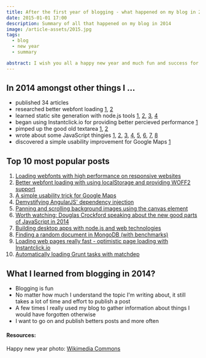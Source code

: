 ```yaml
---
title: After the first year of blogging - what happened on my blog in 2014?
date: 2015-01-01 17:00
description: Summary of all that happened on my blog in 2014
image: /article-assets/2015.jpg
tags:
  - blog
  - new year
  - summary

abstract: I wish you all a happy new year and much fun and success for 2015! Let's have a quick review of the past 365 days.
---
```


## In 2014 amongst other things I ...

- published 34 articles
- researched better webfont loading
  [1](/blog/loading-webfonts-with-high-performance/),
  [2](/blog/better-webfont-loading-with-localstorage-and-woff2/)
- learned static site generation with node.js tools
  [1](/blog/static-site-generation-boilerplate/),
  [2](/blog/why-i-chose-a-statically-generated-website/),
  [3](/blog/serve-a-practical-command-line-webserver/),
  [4](/blog/hosting-static-web-pages-and-assets-with-google-drive/)
- began using Instantclick.io for providing better percieved performance
  [1](/blog/optimistic-page-loading-with-instantclick-io/)
- pimped up the good old textarea
  [1](/blog/adding-tab-support-to-textareas/),
  [2](/blog/automatically-adapting-the-height-textarea/)
- wrote about some JavaScript thingies
  [1](/blog/a-simple-pubsub-module-in-javascript/),
  [2](/blog/fat-arrows-for-javascript/),
  [3](/blog/error-handling-in-javascript/),
  [4](/blog/demistifying-angularjs-dependency-injection/),
  [5](/blog/defining-properties-in-javascript/),
  [6](/blog/finally-always-wins-unless-you-crash-your-computer-meanwhile/),
  [7](/blog/one-more-reason-to-check-for-strict-equality-in-javascript/),
  [8](/blog/generating-sound-effects-with-client-side-javascript/)
- discovered a simple usability improvement for Google Maps [1](/blog/simple-usability-trick-for-google-maps/)

## Top 10 most popular posts

1. [Loading webfonts with high performance on responsive websites](/blog/loading-webfonts-with-high-performance/)
2. [Better webfont loading with using localStorage and providing WOFF2 support](/blog/better-webfont-loading-with-localstorage-and-woff2/)
3. [A simple usability trick for Google Maps](/blog/simple-usability-trick-for-google-maps/)
4. [Demystifying AngularJS' dependency injection](/blog/demistifying-angularjs-dependency-injection/)
5. [Panning and scrolling background images using the canvas element](/blog/panning-and-scrolling-background-images-using-the-canvas-element/)
6. [Worth watching: Douglas Crockford speaking about the new good parts of JavaScript in 2014](/blog/video-douglas-crockford-about-the-new-good-parts/)
7. [Building desktop apps with node.js and web technologies](/blog/building-desktop-apps-with-node-js-and-web-technologies/)
8. [Finding a random document in MongoDB (with benchmarks)](/blog/finding-a-random-document-in-mongodb/)
9. [Loading web pages really fast - optimistic page loading with Instantclick.io](/blog/optimistic-page-loading-with-instantclick-io/)
10. [Automatically loading Grunt tasks with matchdep](/blog/automatically-loading-grunt-tasks-with-matchdep/)

## What I learned from blogging in 2014?

- Blogging is fun
- No matter how much I understand the topic I'm writing about, it still takes a lot of time and effort to publish a post
- A few times I really used my blog to gather information about things I would have forgotten otherwise
- I want to go on and publish betters posts and more often

#### Resources:

Happy new year photo: [Wikimedia Commons](http://commons.wikimedia.org/wiki/Category:2015#mediaviewer/File:Happy_New_Year_2015.png)
